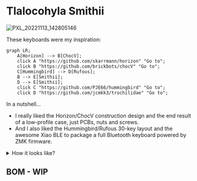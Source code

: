 # Tlalocohyla Smithii

![PXL_20221113_142805146](https://user-images.githubusercontent.com/67846413/201585585-0f21bee3-be12-4030-b7a8-85afeb61b9a4.jpg)

These keyboards were my inspiration:

```mermaid
graph LR;
    A[Horizon] --> B[ChocV];
    click A "https://github.com/skarrmann/horizon" "Go to";
    click B "https://github.com/brickbots/chocV" "Go to";
    C[Hummingbird] --> D[Rufous];
    B --> E[Smithii];
    D --> E[Smithii];
    click C "https://github.com/PJE66/hummingbird" "Go to";
    click D "https://github.com/jcmkk3/trochilidae" "Go to";
```

In a nutshell...
- I really liked the Horizon/ChocV construction design and the end result of a low-profile case, just PCBs, nuts and screws.
- And I also liked the Hummingbird/Rufous 30-key layout and the awesome Xiao BLE to package a full Bluetooth keyboard powered by ZMK firmware.

<details>
<summary>How it looks like?</summary>

![PXL_20221113_150954562~2](https://user-images.githubusercontent.com/67846413/201587168-2c668c04-b094-44ef-99dc-72502fbaa2e2.jpg)

![PXL_20221113_151054313~2](https://user-images.githubusercontent.com/67846413/201587229-d1b2a263-09a2-4668-aa58-a58dfb41a0d5.jpg)

![PXL_20221113_152241961](https://user-images.githubusercontent.com/67846413/201587267-ffc7e73a-9e26-4a69-8167-55b635169853.jpg)

</details>

## BOM - WIP
